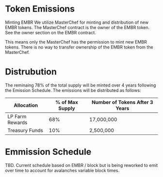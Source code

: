 # Token Emissions

Minting EMBR
We utilize MasterChef for minting and distribution of new EMBR tokens. The MasterChef contract is the owner of the EMBR token. See the owner section on the EMBR contract.

This means only the MasterChef has the permission to mint new EMBR tokens. There is no way to transfer ownership of the EMBR token from the MasterChef. 

# Distrubution

The reminaing 78% of the total supply will be minted over 4 years following the Emission Schedule. The emissions will be distributed as follows:

<center>

| Allocation | % of Max Supply | Number of Tokens After 3 Years |
| ----------------- | ------------------------------------ | ------ |
| LP Farm Rewards | 68%  |  17,000,000 |
| Treasury Funds | 10%  |  2,500,000 |

</center>

# Emmission Schedule 

TBD. Current schedule based on EMBR / block but is being reworked to emit over time to account for avalanches variable block times.